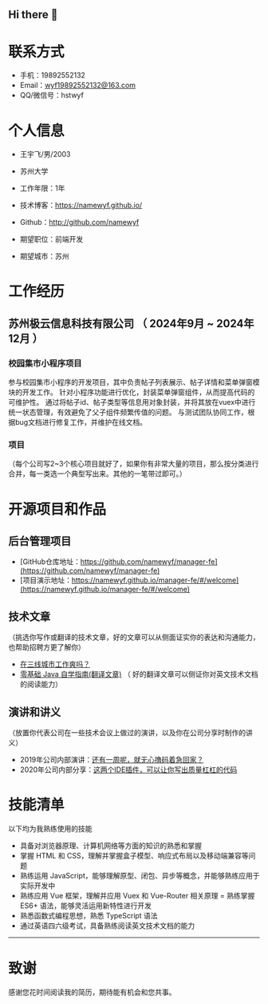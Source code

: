 ## Hi there 👋
# 联系方式

- 手机：19892552132 
- Email：wyf19892552132@163.com
- QQ/微信号：hstwyf

# 个人信息

 - 王宇飞/男/2003
 - 苏州大学
 - 工作年限：1年
 - 技术博客：https://namewyf.github.io/
 - Github：http://github.com/namewyf

 - 期望职位：前端开发
 - 期望城市：苏州
   
# 工作经历

## 苏州极云信息科技有限公司 （ 2024年9月 ~ 2024年12月 ）

### 校园集市小程序项目 
参与校园集市小程序的开发项目，其中负责帖子列表展示、帖子详情和菜单弹窗模块的开发工作。
针对小程序功能进行优化，封装菜单弹窗组件，从而提高代码的可维护性。
通过将帖子id、帖子类型等信息用对象封装，并将其放在vuex中进行统一状态管理，有效避免了父子组件频繁传值的问题。
与测试团队协同工作，根据bug文档进行修复工作，并维护在线文档。

### 项目

（每个公司写2~3个核心项目就好了，如果你有非常大量的项目，那么按分类进行合并，每一类选一个典型写出来。其他的一笔带过即可。）
  
  
# 开源项目和作品

## 后台管理项目

  - [GitHub仓库地址：https://github.com/namewyf/manager-fe](https://github.com/namewyf/manager-fe)
  - [项目演示地址：https://namewyf.github.io/manager-fe/#/welcome](https://namewyf.github.io/manager-fe/#/welcome)

## 技术文章
（挑选你写作或翻译的技术文章，好的文章可以从侧面证实你的表达和沟通能力，也帮助招聘方更了解你）

- [在三线城市工作爽吗？](https://blog.csdn.net/qing_gee/article/details/104323806)
- [零基础 Java 自学指南(翻译文章)](https://blog.csdn.net/qing_gee/article/details/104774776) （ 好的翻译文章可以侧证你对英文技术文档的阅读能力）

## 演讲和讲义
（放置你代表公司在一些技术会议上做过的演讲，以及你在公司分享时制作的讲义）

  - 2019年公司内部演讲：[还有一周呢，就无心撸码着急回家？](https://blog.csdn.net/qing_gee/article/details/103967005)
  - 2020年公司内部分享：[这两个IDE插件，可以让你写出质量杠杠的代码](https://blog.csdn.net/qing_gee/article/details/103831517)
    
    
# 技能清单

以下均为我熟练使用的技能

- 具备对浏览器原理、计算机网络等方面的知识的熟悉和掌握
- 掌握 HTML 和 CSS，理解并掌握盒子模型、响应式布局以及移动端兼容等问题
- 熟练运用 JavaScript，能够理解原型、闭包、异步等概念，并能够熟练应用于实际开发中
- 熟练应用 Vue 框架，理解并应用 Vuex 和 Vue-Router 相关原理
= 熟练掌握 ES6+ 语法，能够灵活运用新特性进行开发
- 熟悉函数式编程思想，熟悉 TypeScript 语法
- 通过英语四六级考试，具备熟练阅读英文技术文档的能力
      
---      
# 致谢
感谢您花时间阅读我的简历，期待能有机会和您共事。
      

